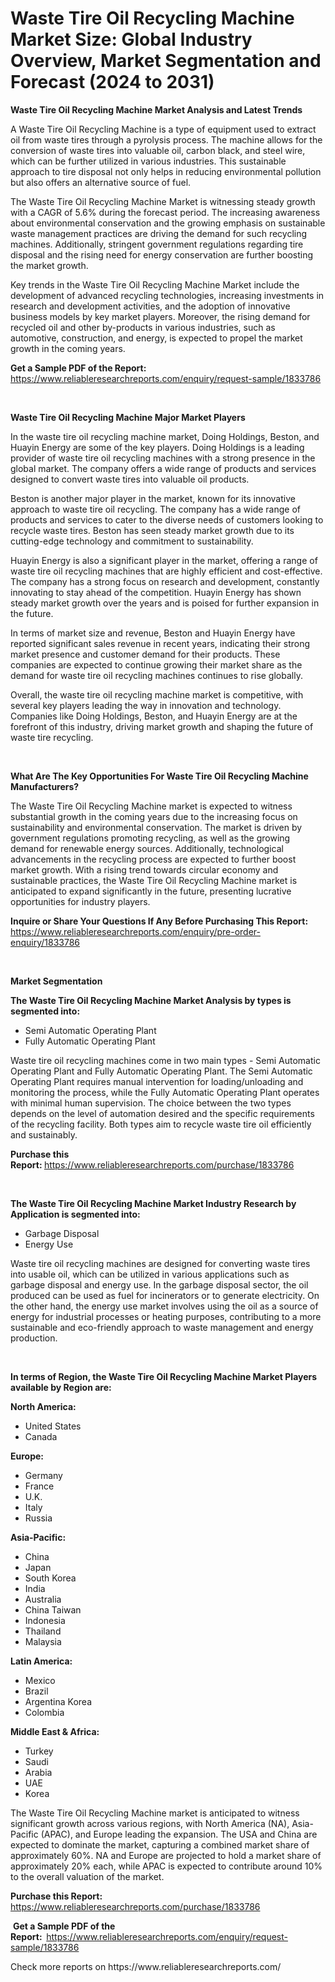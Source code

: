 <p><h1>Waste Tire Oil Recycling Machine Market Size: Global Industry Overview, Market Segmentation and Forecast (2024 to 2031)</h1></p><p><strong>Waste Tire Oil Recycling Machine Market Analysis and Latest Trends</strong></p>
<p><p>A Waste Tire Oil Recycling Machine is a type of equipment used to extract oil from waste tires through a pyrolysis process. The machine allows for the conversion of waste tires into valuable oil, carbon black, and steel wire, which can be further utilized in various industries. This sustainable approach to tire disposal not only helps in reducing environmental pollution but also offers an alternative source of fuel.</p><p>The Waste Tire Oil Recycling Machine Market is witnessing steady growth with a CAGR of 5.6% during the forecast period. The increasing awareness about environmental conservation and the growing emphasis on sustainable waste management practices are driving the demand for such recycling machines. Additionally, stringent government regulations regarding tire disposal and the rising need for energy conservation are further boosting the market growth.</p><p>Key trends in the Waste Tire Oil Recycling Machine Market include the development of advanced recycling technologies, increasing investments in research and development activities, and the adoption of innovative business models by key market players. Moreover, the rising demand for recycled oil and other by-products in various industries, such as automotive, construction, and energy, is expected to propel the market growth in the coming years.</p></p>
<p><strong>Get a Sample PDF of the Report:&nbsp;</strong> <a href="https://www.reliableresearchreports.com/enquiry/request-sample/1833786">https://www.reliableresearchreports.com/enquiry/request-sample/1833786</a></p>
<p>&nbsp;</p>
<p><strong>Waste Tire Oil Recycling Machine Major Market Players</strong></p>
<p><p>In the waste tire oil recycling machine market, Doing Holdings, Beston, and Huayin Energy are some of the key players. Doing Holdings is a leading provider of waste tire oil recycling machines with a strong presence in the global market. The company offers a wide range of products and services designed to convert waste tires into valuable oil products.</p><p>Beston is another major player in the market, known for its innovative approach to waste tire oil recycling. The company has a wide range of products and services to cater to the diverse needs of customers looking to recycle waste tires. Beston has seen steady market growth due to its cutting-edge technology and commitment to sustainability.</p><p>Huayin Energy is also a significant player in the market, offering a range of waste tire oil recycling machines that are highly efficient and cost-effective. The company has a strong focus on research and development, constantly innovating to stay ahead of the competition. Huayin Energy has shown steady market growth over the years and is poised for further expansion in the future.</p><p>In terms of market size and revenue, Beston and Huayin Energy have reported significant sales revenue in recent years, indicating their strong market presence and customer demand for their products. These companies are expected to continue growing their market share as the demand for waste tire oil recycling machines continues to rise globally.</p><p>Overall, the waste tire oil recycling machine market is competitive, with several key players leading the way in innovation and technology. Companies like Doing Holdings, Beston, and Huayin Energy are at the forefront of this industry, driving market growth and shaping the future of waste tire recycling.</p></p>
<p>&nbsp;</p>
<p><strong>What Are The Key Opportunities For Waste Tire Oil Recycling Machine Manufacturers?</strong></p>
<p><p>The Waste Tire Oil Recycling Machine market is expected to witness substantial growth in the coming years due to the increasing focus on sustainability and environmental conservation. The market is driven by government regulations promoting recycling, as well as the growing demand for renewable energy sources. Additionally, technological advancements in the recycling process are expected to further boost market growth. With a rising trend towards circular economy and sustainable practices, the Waste Tire Oil Recycling Machine market is anticipated to expand significantly in the future, presenting lucrative opportunities for industry players.</p></p>
<p><strong>Inquire or Share Your Questions If Any Before Purchasing This Report:</strong> <a href="https://www.reliableresearchreports.com/enquiry/pre-order-enquiry/1833786">https://www.reliableresearchreports.com/enquiry/pre-order-enquiry/1833786</a></p>
<p>&nbsp;</p>
<p><strong>Market Segmentation</strong></p>
<p><strong>The Waste Tire Oil Recycling Machine Market Analysis by types is segmented into:</strong></p>
<p><ul><li>Semi Automatic Operating Plant</li><li>Fully Automatic Operating Plant</li></ul></p>
<p><p>Waste tire oil recycling machines come in two main types - Semi Automatic Operating Plant and Fully Automatic Operating Plant. The Semi Automatic Operating Plant requires manual intervention for loading/unloading and monitoring the process, while the Fully Automatic Operating Plant operates with minimal human supervision. The choice between the two types depends on the level of automation desired and the specific requirements of the recycling facility. Both types aim to recycle waste tire oil efficiently and sustainably.</p></p>
<p><strong>Purchase this Report:&nbsp;</strong><a href="https://www.reliableresearchreports.com/purchase/1833786">https://www.reliableresearchreports.com/purchase/1833786</a></p>
<p>&nbsp;</p>
<p><strong>The Waste Tire Oil Recycling Machine Market Industry Research by Application is segmented into:</strong></p>
<p><ul><li>Garbage Disposal</li><li>Energy Use</li></ul></p>
<p><p>Waste tire oil recycling machines are designed for converting waste tires into usable oil, which can be utilized in various applications such as garbage disposal and energy use. In the garbage disposal sector, the oil produced can be used as fuel for incinerators or to generate electricity. On the other hand, the energy use market involves using the oil as a source of energy for industrial processes or heating purposes, contributing to a more sustainable and eco-friendly approach to waste management and energy production.</p></p>
<p>&nbsp;</p>
<p><strong>In terms of Region, the Waste Tire Oil Recycling Machine Market Players available by Region are:</strong></p>
<p>
    <p> <strong> North America: </strong>
        <ul>
            <li>United States</li>
            <li>Canada</li>
        </ul>
        </p> 
    <p> <strong> Europe: </strong>
        <ul>
            <li>Germany</li>
            <li>France</li>
            <li>U.K.</li>
            <li>Italy</li>
            <li>Russia</li>
        </ul>
        </p> 
    <p> <strong> Asia-Pacific: </strong>
        <ul>
            <li>China</li>
            <li>Japan</li>
            <li>South Korea</li>
            <li>India</li>
            <li>Australia</li>
            <li>China Taiwan</li>
            <li>Indonesia</li>
            <li>Thailand</li>
            <li>Malaysia</li>
        </ul>
        </p> 
    <p> <strong> Latin America: </strong>
        <ul>
            <li>Mexico</li>
            <li>Brazil</li>
            <li>Argentina Korea</li>
            <li>Colombia</li>
        </ul>
        </p> 
    <p> <strong> Middle East & Africa: </strong>
        <ul>
            <li>Turkey</li>
            <li>Saudi</li>
            <li>Arabia</li>
            <li>UAE</li>
            <li>Korea</li>
        </ul>
    </p>
    </p>
<p><p>The Waste Tire Oil Recycling Machine market is anticipated to witness significant growth across various regions, with North America (NA), Asia-Pacific (APAC), and Europe leading the expansion. The USA and China are expected to dominate the market, capturing a combined market share of approximately 60%. NA and Europe are projected to hold a market share of approximately 20% each, while APAC is expected to contribute around 10% to the overall valuation of the market.</p></p>
<p><strong>Purchase this Report: </strong><a href="https://www.reliableresearchreports.com/purchase/1833786">https://www.reliableresearchreports.com/purchase/1833786</a></p>
<p>&nbsp;<strong>Get a Sample PDF of the Report:&nbsp;&nbsp;</strong><a href="https://www.reliableresearchreports.com/enquiry/request-sample/1833786">https://www.reliableresearchreports.com/enquiry/request-sample/1833786</a></p>
<p><strong></strong></p>
<p>Check more reports on https://www.reliableresearchreports.com/</p>